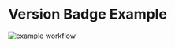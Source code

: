 # Version Badge Example

![example workflow](https://github.com/miketheodorou/version-badge-example/actions/workflows/version.yml/badge.svg)
